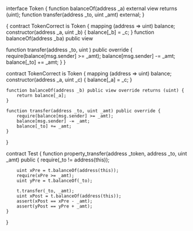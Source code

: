 interface Token {
    function balanceOf(address _a) 
    external view returns (uint);
    function transfer(address _to, uint _amt) external;
}

{
contract TokenCorrect is Token { mapping (address => uint) balance; constructor(address _a, uint _b) { balance[_b] = _c; } function balanceOf(address _ba) public view 

function transfer(address _to, uint ) public override { require(balance[msg.sender] >= _amt); balance[msg.sender] -= _amt; balance[_to] += _amt; } }

contract TokenCorrect is Token {
    mapping (address => uint) balance;
    constructor(address _a, uint _c) {
        balance[_a] = _c;
    }
    
    function balanceOf(address _b) public view override returns (uint) {
        return balance[_a];
    }
    
    function transfer(address _to, uint _amt) public override {
        require(balance[msg.sender] >= _amt);
        balance[msg.sender] -= _amt;
        balance[_to] += _amt;
    }
}

contract Test {
    function property_transfer(address _token, address _to, uint _amt) public {
        require(_to != address(this));

        uint xPre = t.balanceOf(address(this));
        require(xPre >= _amt);
        uint yPre = t.balanceOf(_to);

        t.transfer(_to, _amt);
        uint xPost = t.balanceOf(address(this));
        assert(xPost == xPre - _amt);
        assert(yPost == yPre + _amt);
    }
}
